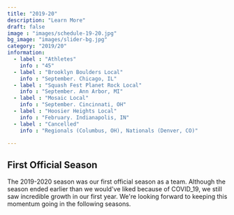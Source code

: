 ```yaml
---
title: "2019-20"
description: "Learn More"
draft: false
image : "images/schedule-19-20.jpg"
bg_image: "images/slider-bg.jpg"
category: "2019/20"
information:
  - label : "Athletes"
    info : "45"
  - label : "Brooklyn Boulders Local"
    info : "September. Chicago, IL"
  - label : "Squash Fest Planet Rock Local"
    info : "September. Ann Arbor, MI"
  - label : "Mosaic Local"
    info : "September. Cincinnati, OH"
  - label : "Hoosier Heights Local"
    info : "February. Indianapolis, IN"
  - label : "Cancelled"
    info : "Regionals (Columbus, OH), Nationals (Denver, CO)"

---
```


## First Official Season

The 2019-2020 season was our first official season as a team. Although the season ended earlier than we would've liked because of COVID_19, we still saw incredible growth in our first year. We're looking forward to keeping this momentum going in the following seasons.
